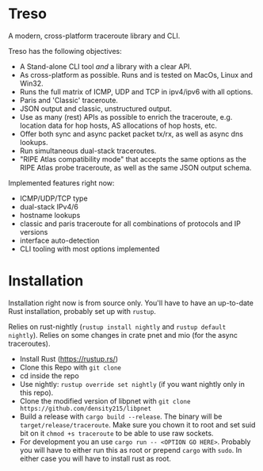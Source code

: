 # Treso

A modern, cross-platform traceroute library and CLI.

Treso has the following objectives:

- A Stand-alone CLI tool _and_ a library with a clear API.
- As cross-platform as possible. Runs and is tested on MacOs, Linux and Win32.
- Runs the full matrix of ICMP, UDP and TCP in ipv4/ipv6 with all options.
- Paris and 'Classic' traceroute.
- JSON output and classic, unstructured output.
- Use as many (rest) APIs as possible to enrich the traceroute, e.g. location data for hop hosts, AS allocations of hop hosts, etc.
- Offer both sync and async packet packet tx/rx, as well as async dns lookups.
- Run simultaneous dual-stack traceroutes.
- "RIPE Atlas compatibility mode" that accepts the same options as the RIPE Atlas probe traceroute, as well as the same JSON output schema.

Implemented features right now:

- ICMP/UDP/TCP type
- dual-stack IPv4/6
- hostname lookups
- classic and paris traceroute for all combinations of protocols and IP versions
- interface auto-detection
- CLI tooling with most options implemented

# Installation

Installation right now is from source only. You'll have to have an up-to-date Rust installation, probably set up with `rustup`.

Relies on rust-nightly (`rustup install nightly` and `rustup default nightly`).
Relies on some changes in crate pnet and mio (for the async traceroutes).

- Install Rust (https://rustup.rs/)
- Clone this Repo with `git clone`
- cd inside the repo
- Use nightly: `rustup override set nightly` (if you want nightly only in this repo).
- Clone the modified version of libpnet with `git clone https://github.com/density215/libpnet`
- Build a release with `cargo build --release`. The binary will be `target/release/traceroute`. Make sure you chown it to root and set suid bit on it `chmod +s traceroute` to be able to use raw sockets.
- For development you an use `cargo run -- <OPTION GO HERE>`. Probably you will have to either run this as root or prepend `cargo` with `sudo`. In either case you will have to install rust as root.
